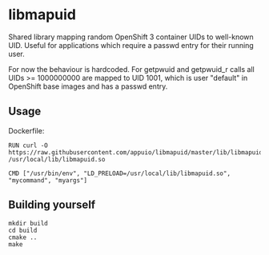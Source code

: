 # libmapuid
Shared library mapping random OpenShift 3 container UIDs to well-known UID. Useful for applications which require a passwd entry for their running user.

For now the behaviour is hardcoded. For getpwuid and getpwuid_r calls all UIDs >= 1000000000 are mapped to UID 1001, which is user "default" in OpenShift base images and has a passwd entry.

## Usage

Dockerfile:

    RUN curl -O https://raw.githubusercontent.com/appuio/libmapuid/master/lib/libmapuid.so /usr/local/lib/libmapuid.so
    
    CMD ["/usr/bin/env", "LD_PRELOAD=/usr/local/lib/libmapuid.so", "mycommand", "myargs"]
    
## Building yourself

    mkdir build
    cd build
    cmake ..
    make
